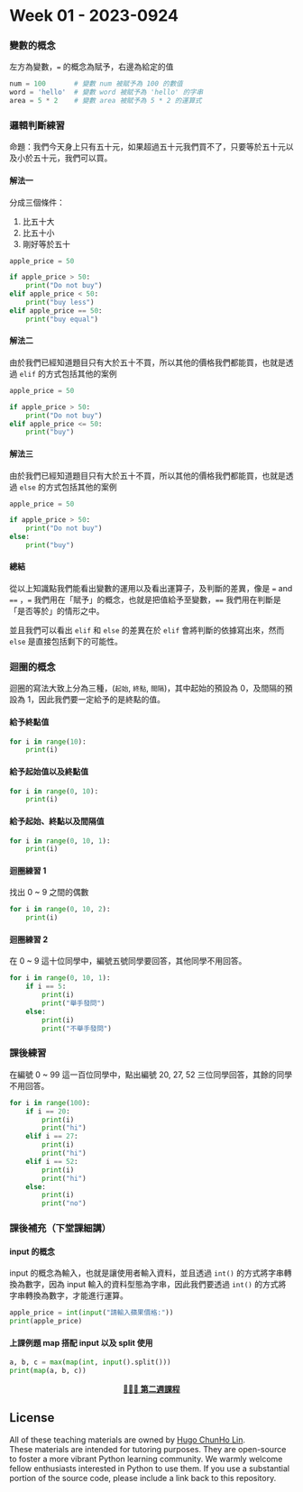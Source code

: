 # Week 01 - 2023-0924

### 變數的概念

左方為變數，`=` 的概念為賦予，右邊為給定的值
```py
num = 100       # 變數 num 被賦予為 100 的數值
word = 'hello'  # 變數 word 被賦予為 'hello' 的字串
area = 5 * 2    # 變數 area 被賦予為 5 * 2 的運算式
```

### 邏輯判斷練習

命題：我們今天身上只有五十元，如果超過五十元我們買不了，只要等於五十元以及小於五十元，我們可以買。

#### 解法一
分成三個條件：
1. 比五十大
2. 比五十小
3. 剛好等於五十
```py
apple_price = 50

if apple_price > 50:
    print("Do not buy")
elif apple_price < 50:
    print("buy less")
elif apple_price == 50: 
    print("buy equal")
```

#### 解法二
由於我們已經知道題目只有大於五十不買，所以其他的價格我們都能買，也就是透過 `elif` 的方式包括其他的案例
```py
apple_price = 50

if apple_price > 50:
    print("Do not buy")
elif apple_price <= 50:  
    print("buy")
```

#### 解法三
由於我們已經知道題目只有大於五十不買，所以其他的價格我們都能買，也就是透過 `else` 的方式包括其他的案例
```py
apple_price = 50

if apple_price > 50:
    print("Do not buy")
else:  
    print("buy")
```

#### 總結
從以上知識點我們能看出變數的運用以及看出運算子，及判斷的差異，像是 `=` and `==` ，`=` 我們用在「賦予」的概念，也就是把值給予至變數，`==` 我們用在判斷是「是否等於」的情形之中。

並且我們可以看出 `elif` 和 `else` 的差異在於 `elif` 會將判斷的依據寫出來，然而 `else` 是直接包括剩下的可能性。

### 迴圈的概念
迴圈的寫法大致上分為三種，(`起始`, `終點`, `間隔`)，其中起始的預設為 0，及間隔的預設為 1，因此我們要一定給予的是終點的值。

#### 給予終點值
```py
for i in range(10):
    print(i)
```

#### 給予起始值以及終點值
```py
for i in range(0, 10):
    print(i)
```

#### 給予起始、終點以及間隔值
```py
for i in range(0, 10, 1):
    print(i)
```

#### 迴圈練習 1
找出 0 ~ 9 之間的偶數

```py
for i in range(0, 10, 2):
    print(i)
```

#### 迴圈練習 2
在 0 ~ 9 這十位同學中，編號五號同學要回答，其他同學不用回答。
```py
for i in range(0, 10, 1):
    if i == 5:
        print(i)
        print("舉手發問")
    else:
        print(i)
        print("不舉手發問")
```

### 課後練習
在編號 0 ~ 99 這一百位同學中，點出編號 20, 27, 52 三位同學回答，其餘的同學不用回答。
```py
for i in range(100):
    if i == 20:
        print(i)
        print("hi")
    elif i == 27:
        print(i)
        print("hi")
    elif i == 52:
        print(i)
        print("hi")
    else:
        print(i)
        print("no")
```

### 課後補充（下堂課細講）

#### input 的概念
input 的概念為輸入，也就是讓使用者輸入資料，並且透過 `int()` 的方式將字串轉換為數字，因為 input 輸入的資料型態為字串，因此我們要透過 `int()` 的方式將字串轉換為數字，才能進行運算。
```py
apple_price = int(input("請輸入蘋果價格:"))
print(apple_price)
```

#### 上課例題 map 搭配 input 以及 split 使用

```py
a, b, c = max(map(int, input().split()))
print(map(a, b, c))
```

<div align="center">
    <p>
        <a href="https://github.com/1chooo/23-fall-tutor/tree/main/courses/course02" target="_blank"><b>👨🏻‍💻 第二週課程</b></a>
    </p>
</div>

## License

All of these teaching materials are owned by [Hugo ChunHo Lin](https://github.com/1chooo).   
These materials are intended for tutoring purposes. They are open-source to foster a more vibrant Python learning community. We warmly welcome fellow enthusiasts interested in Python to use them. If you use a substantial portion of the source code, please include a link back to this repository.

